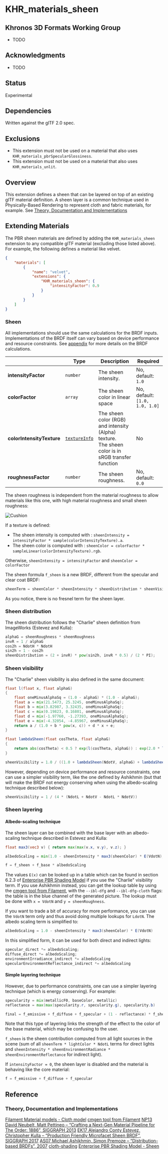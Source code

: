 # KHR\_materials\_sheen

## Khronos 3D Formats Working Group

* TODO

## Acknowledgments

* TODO

## Status

Experimental

## Dependencies

Written against the glTF 2.0 spec.

## Exclusions
* This extension must not be used on a material that also uses `KHR_materials_pbrSpecularGlossiness`.
* This extension must not be used on a material that also uses `KHR_materials_unlit`.

## Overview

This extension defines a sheen that can be layered on top of an existing glTF material definition. A sheen layer is a common technique used in Physically-Based Rendering to represent cloth and fabric materials, for example. See [Theory, Documentation and Implementations](#theory-documentation-and-implementations)

## Extending Materials

The PBR sheen materials are defined by adding the `KHR_materials_sheen` extension to any compatible glTF material (excluding those listed above). 
For example, the following defines a material like velvet.

```json
{
    "materials": [
        {
            "name": "velvet",
            "extensions": {
                "KHR_materials_sheen": {
                    "intensityFactor": 0.9
                }
            }
        }
    ]
}
```

### Sheen

All implementations should use the same calculations for the BRDF inputs. Implementations of the BRDF itself can vary based on device performance and resource constraints. See [appendix](/specification/2.0/README.md#appendix-b-brdf-implementation) for more details on the BRDF calculations.

|                                  | Type                                                                            | Description                            | Required                       |
|----------------------------------|---------------------------------------------------------------------------------|----------------------------------------|--------------------------------|
|**intensityFactor**               | `number`                                                                        | The sheen intensity.                   | No, default: `1.0`             |
|**colorFactor**                   | `array`                                                                         | The sheen color in linear space        | No, default: `[1.0, 1.0, 1.0]` |
|**colorIntensityTexture**         | [`textureInfo`](/specification/2.0/README.md#reference-textureInfo)             | The sheen color (RGB) and intensity (Alpha) texture.<br> The sheen color is in sRGB transfer function | No               |
|**roughnessFactor**               | `number`                                                                        | The sheen roughness.                   | No, default: `0.0`             |

The sheen roughness is independent from the material roughness to allow materials like this one, with high material roughness and small sheen roughness:

![Cushion](./figures/cushion.png)

If a texture is defined: 
* The sheen intensity is computed with : `sheenIntensity = intensityFactor * sample(colorIntensityTexture).a`.
* The sheen color is computed with : `sheenColor = colorFactor * sampleLinear(colorIntensityTexture).rgb`.

Otherwise, `sheenIntensity = intensityFactor` and `sheenColor = colorFactor`

The sheen formula `f_sheen` is a new BRDF, different from the specular and clear coat BRDF:
```glsl
sheenTerm = sheenColor * sheenIntensity * sheenDistribution * sheenVisibility;
```

As you notice, there is no fresnel term for the sheen layer.

### Sheen distribution

The sheen distribution follows the "Charlie" sheen definition from ImageWorks (Estevez and Kulla):
```glsl
alphaG = sheenRoughness * sheenRoughness
invR = 1 / alphaG
cos2h = NdotH * NdotH
sin2h = 1 - cos2h
sheenDistribution = (2 + invR) * pow(sin2h, invR * 0.5) / (2 * PI);
```

### Sheen visibility

The "Charlie" sheen visibility is also defined in the same document:
```glsl
float l(float x, float alphaG)
{
    float oneMinusAlphaSq = (1.0 - alphaG) * (1.0 - alphaG);
    float a = mix(21.5473, 25.3245, oneMinusAlphaSq);
    float b = mix(3.82987, 3.32435, oneMinusAlphaSq);
    float c = mix(0.19823, 0.16801, oneMinusAlphaSq);
    float d = mix(-1.97760, -1.27393, oneMinusAlphaSq);
    float e = mix(-4.32054, -4.85967, oneMinusAlphaSq);
    return a / (1.0 + b * pow(x, c)) + d * x + e;
}

float lambdaSheen(float cosTheta, float alphaG)
{
    return abs(cosTheta) < 0.5 ? exp(l(cosTheta, alphaG)) : exp(2.0 * l(0.5, alphaG) - l(1.0 - cosTheta, alphaG));
}

sheenVisibility = 1.0 / ((1.0 + lambdaSheen(NdotV, alphaG) + lambdaSheen(NdotL, alphaG)) * (4.0 * NdotV * NdotL));
```

However, depending on device performance and resource constraints, one can use a simpler visibility term, like the one defined by Ashikhmin (but that will make the BRDF not energy conserving when using the albedo-scaling technique described below):
```glsl
sheenVisibility = 1 / (4 * (NdotL + NdotV - NdotL * NdotV))
```

### Sheen layering

#### Albedo-scaling technique

The sheen layer can be combined with the base layer with an albedo-scaling technique described in Estevez and Kulla:

```glsl
float max3(vec3 v) { return max(max(v.x, v.y), v.z); }

albedoScaling = min(1.0 - sheenIntensity * max3(sheenColor) * E(VdotN), 1.0 - sheenIntensity * max3(sheenColor) * E(LdotN))

f = f_sheen + f_base * albedoScaling
```

The values `E(x)` can be looked up in a table which can be found in section 6.2.3 of [Enterprise PBR Shading Model](#theory-documentation-and-implementations) if you use the "Charlie" visibility term. If you use Ashikhmin instead, you can get the lookup table by using the [cmgen tool from Filament](#theory-documentation-and-implementations), with the `--ibl-dfg` and `--ibl-dfg-cloth` flags: the table is in the blue channel of the generated picture. The lookup must be done with `x = VdotN` and `y = sheenRoughness`.

If you want to trade a bit of accuracy for more performance, you can use the `VdotN` term only and thus avoid doing multiple lookups for `LdotN`. The albedo scaling term is simplified to:
```glsl
albedoScaling = 1.0 - sheenIntensity * max3(sheenColor) * E(VdotN)
```

In this simplified form, it can be used for both direct and indirect lights:
```glsl
specular_direct *= albedoScaling;
diffuse_direct *= albedoScaling;
environmentIrradiance_indirect *= albedoScaling
specularEnvironmentReflectance_indirect *= albedoScaling
```

#### Simple layering technique

However, due to performance constraints, one can use a simpler layering technique (which is energy conserving). For example:
```glsl
specularity = mix(metallicF0, baseColor, metallic)
reflectance = max(max(specularity.r, specularity.g), specularity.b)

final = f_emissive + f_diffuse + f_specular + (1 - reflectance) * f_sheen
```
Note that this type of layering links the strength of the effect to the color of the base material, which may be confusing to the user.

`f_sheen` is the sheen contribution computed from all light sources in the scene (sum of all `sheenTerm * lightColor * NdotL` terms for direct lights and `sheenIntensity * sheenEnvironmentRadiance * sheenEnvironmentReflectance` for indirect light).

If `intensityFactor = 0`, the sheen layer is disabled and the material is behaving like the core material:

```glsl
f = f_emissive + f_diffuse + f_specular
```
  
## Reference

### Theory, Documentation and Implementations

[Filament Material models - Cloth model](https://google.github.io/filament/Materials.md.html#materialmodels/clothmodel)
[cmgen tool from Filament](https://github.com/google/filament)
[NP13 David Neubelt, Matt Pettineo – “Crafting a Next-Gen Material Pipeline for The Order: 1886”, SIGGRAPH 2013](https://blog.selfshadow.com/publications/s2013-shading-course/rad/s2013_pbs_rad_notes.pdf)
[EK17 Alejandro Conty Estevez, Christopher Kulla – “Production Friendly Microfacet Sheen BRDF”, SIGGRAPH 2017](https://blog.selfshadow.com/publications/s2017-shading-course/imageworks/s2017_pbs_imageworks_sheen.pdf)
[AS07 Michael Ashikhmin, Simon Premoze – “Distribution-based BRDFs”, 2007](http://www.cs.utah.edu/~premoze/dbrdf/dBRDF.pdf)
[cloth-shading](https://knarkowicz.wordpress.com/2018/01/04/cloth-shading/)
[Enterprise PBR Shading Model - Sheen](https://dassaultsystemes-technology.github.io/EnterprisePBRShadingModel/spec-2021x.md.html#components/sheen)